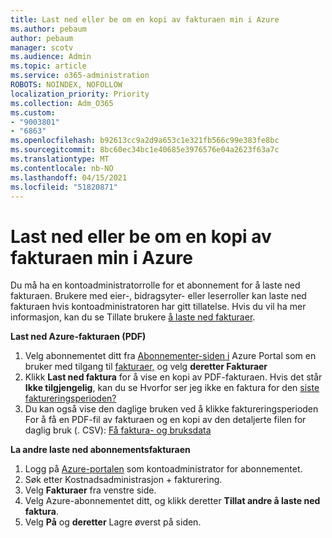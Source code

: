 ```yaml
---
title: Last ned eller be om en kopi av fakturaen min i Azure
ms.author: pebaum
author: pebaum
manager: scotv
ms.audience: Admin
ms.topic: article
ms.service: o365-administration
ROBOTS: NOINDEX, NOFOLLOW
localization_priority: Priority
ms.collection: Adm_O365
ms.custom:
- "9003801"
- "6863"
ms.openlocfilehash: b92613cc9a2d9a653c1e321fb566c99e383fe8bc
ms.sourcegitcommit: 8bc60ec34bc1e40685e3976576e04a2623f63a7c
ms.translationtype: MT
ms.contentlocale: nb-NO
ms.lasthandoff: 04/15/2021
ms.locfileid: "51820871"
---
```

# <a name="download-or-request-a-copy-of-my-bill-in-azure"></a>Last ned eller be om en kopi av fakturaen min i Azure

Du må ha en kontoadministratorrolle for et abonnement for å laste ned fakturaen. Brukere med eier-, bidragsyter- eller leserroller kan laste ned fakturaen hvis kontoadministratoren har gitt tillatelse. Hvis du vil ha mer informasjon, kan du se Tillate brukere [å laste ned fakturaer](https://docs.microsoft.com/azure/cost-management-billing/manage/manage-billing-access#opt-in).

**Last ned Azure-fakturaen (PDF)**

1. Velg abonnementet ditt fra [Abonnementer-siden i](https://portal.azure.com/#blade/Microsoft_Azure_Billing/SubscriptionsBlade) Azure Portal som en bruker med tilgang til [fakturaer,](https://docs.microsoft.com/azure/cost-management-billing/manage/manage-billing-access?WT.mc_id=Portal-Microsoft_Azure_Support) og velg **deretter Fakturaer**
2. Klikk **Last ned faktura** for å vise en kopi av PDF-fakturaen. Hvis det står **Ikke tilgjengelig**, kan du se Hvorfor ser jeg ikke en faktura for den [siste faktureringsperioden?](https://docs.microsoft.com/azure/cost-management-billing/manage/download-azure-invoice-daily-usage-date?WT.mc_id=Portal-Microsoft_Azure_Support#noinvoice)
3. Du kan også vise den daglige bruken ved å klikke faktureringsperioden For å få en PDF-fil av fakturaen og en kopi av den detaljerte filen for daglig bruk (. CSV): [Få faktura- og bruksdata](https://docs.microsoft.com/azure/cost-management-billing/manage/download-azure-invoice-daily-usage-date?WT.mc_id=Portal-Microsoft_Azure_Support)  

**La andre laste ned abonnementsfakturaen**

1. Logg på [Azure-portalen](https://portal.azure.com/) som kontoadministrator for abonnementet.
2. Søk etter Kostnadsadministrasjon + fakturering.
3. Velg **Fakturaer** fra venstre side.
4. Velg Azure-abonnementet ditt, og klikk deretter **Tillat andre å laste ned faktura**.
5. Velg **På** og **deretter** Lagre øverst på siden.
